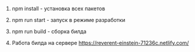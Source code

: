 1) npm install - установка всех пакетов

2) npm run start - запуск в режиме разработки

3) npm run build - сборка билда

4) Работа билда на сервере https://reverent-einstein-71236c.netlify.com/